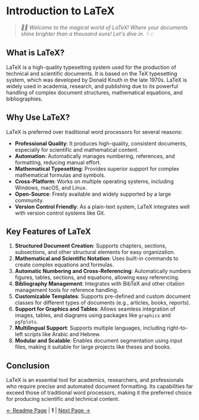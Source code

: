 # **Introduction to LaTeX**
> *📝🚀 Welcome to the magical world of LaTeX! Where your documents shine brighter than a thousand suns! Let's dive in. ✨💡*

## What is LaTeX?
LaTeX is a high-quality typesetting system used for the production of technical and scientific documents. It is based on the TeX typesetting system, which was developed by Donald Knuth in the late 1970s. LaTeX is widely used in academia, research, and publishing due to its powerful handling of complex document structures, mathematical equations, and bibliographies.

## Why Use LaTeX?
LaTeX is preferred over traditional word processors for several reasons:
- **Professional Quality**: It produces high-quality, consistent documents, especially for scientific and mathematical content.
- **Automation**: Automatically manages numbering, references, and formatting, reducing manual effort.
- **Mathematical Typesetting**: Provides superior support for complex mathematical formulas and symbols.
- **Cross-Platform**: Works on multiple operating systems, including Windows, macOS, and Linux.
- **Open-Source**: Freely available and widely supported by a large community.
- **Version Control Friendly**: As a plain-text system, LaTeX integrates well with version control systems like Git.

## Key Features of LaTeX
1. **Structured Document Creation**: Supports chapters, sections, subsections, and other structural elements for easy organization.
2. **Mathematical and Scientific Notation**: Uses built-in commands to create complex equations and formulas.
3. **Automatic Numbering and Cross-Referencing**: Automatically numbers figures, tables, sections, and equations, allowing easy referencing.
4. **Bibliography Management**: Integrates with BibTeX and other citation management tools for reference handling.
5. **Customizable Templates**: Supports pre-defined and custom document classes for different types of documents (e.g., articles, books, reports).
6. **Support for Graphics and Tables**: Allows seamless integration of images, tables, and diagrams using packages like `graphicx` and `pgfplots`.
7. **Multilingual Support**: Supports multiple languages, including right-to-left scripts like Arabic and Hebrew.
8. **Modular and Scalable**: Enables document segmentation using input files, making it suitable for large projects like theses and books.

## Conclusion

LaTeX is an essential tool for academics, researchers, and professionals who require precise and automated document formatting. Its capabilities far exceed those of traditional word processors, making it the preferred choice for producing scientific and technical content.


[← Readme Page](<README.md>) | **1** | [Next Page →](<Installation.md>)
